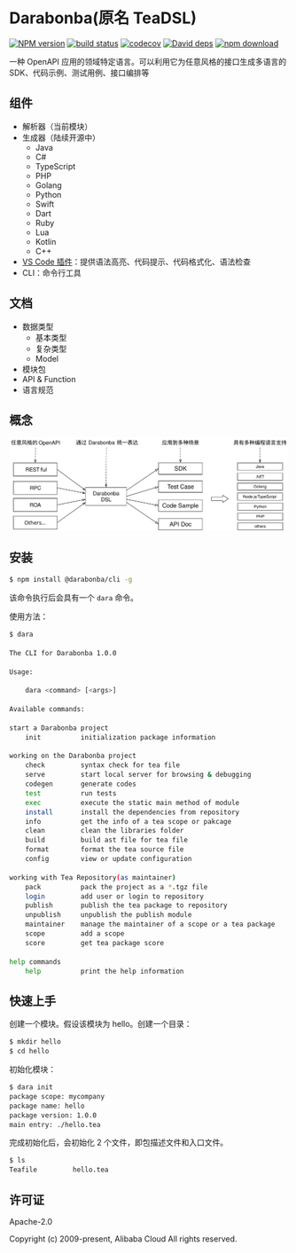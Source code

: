 # Darabonba(原名 TeaDSL)

[![NPM version][npm-image]][npm-url]
[![build status][travis-image]][travis-url]
[![codecov][cov-image]][cov-url]
[![David deps][david-image]][david-url]
[![npm download][download-image]][download-url]

[npm-image]: https://img.shields.io/npm/v/@darabonba/parser.svg?style=flat-square
[npm-url]: https://npmjs.org/package/@darabonba/parser
[travis-image]: https://img.shields.io/travis/aliyun/darabonba.svg?style=flat-square
[travis-url]: https://travis-ci.org/aliyun/darabonba
[cov-image]: https://codecov.io/gh/aliyun/darabonba/branch/master/graph/badge.svg
[cov-url]: https://codecov.io/gh/aliyun/darabonba
[david-image]: https://img.shields.io/david/aliyun/darabonba.svg?style=flat-square
[david-url]: https://david-dm.org/aliyun/darabonba
[download-image]: https://img.shields.io/npm/dm/@darabonba/parser.svg?style=flat-square
[download-url]: https://npmjs.org/package/@darabonba/parser

一种 OpenAPI 应用的领域特定语言。可以利用它为任意风格的接口生成多语言的 SDK、代码示例、测试用例、接口编排等

## 组件

- 解析器（当前模块）
- 生成器（陆续开源中）
    - Java
    - C#
    - TypeScript
    - PHP
    - Golang
    - Python
    - Swift
    - Dart
    - Ruby
    - Lua
    - Kotlin
    - C++
- [VS Code 插件](https://github.com/aliyun/darabonba-vscode)：提供语法高亮、代码提示、代码格式化、语法检查
- CLI：命令行工具

## 文档

- 数据类型
    - 基本类型
    - 复杂类型
    - Model
- 模块包
- API & Function
- 语言规范

## 概念

![Darabonba 概念图](./fixtures/concept.svg)

## 安装

```sh
$ npm install @darabonba/cli -g
```

该命令执行后会具有一个 `dara` 命令。

使用方法：

```sh
$ dara

The CLI for Darabonba 1.0.0

Usage:

    dara <command> [<args>]

Available commands:

start a Darabonba project
    init          initialization package information

working on the Darabonba project
    check         syntax check for tea file
    serve         start local server for browsing & debugging
    codegen       generate codes
    test          run tests
    exec          execute the static main method of module
    install       install the dependencies from repository
    info          get the info of a tea scope or pakcage
    clean         clean the libraries folder
    build         build ast file for tea file
    format        format the tea source file
    config        view or update configuration

working with Tea Repository(as maintainer)
    pack          pack the project as a *.tgz file
    login         add user or login to repository
    publish       publish the tea package to repository
    unpublish     unpublish the publish module
    maintainer    manage the maintainer of a scope or a tea package
    scope         add a scope
    score         get tea package score

help commands
    help          print the help information

```

## 快速上手

创建一个模块。假设该模块为 hello。创建一个目录：

```sh
$ mkdir hello
$ cd hello
```

初始化模块：

```sh
$ dara init
package scope: mycompany
package name: hello
package version: 1.0.0
main entry: ./hello.tea
```

完成初始化后，会初始化 2 个文件，即包描述文件和入口文件。

```sh
$ ls
Teafile         hello.tea
```

## 许可证
Apache-2.0

Copyright (c) 2009-present, Alibaba Cloud All rights reserved.
